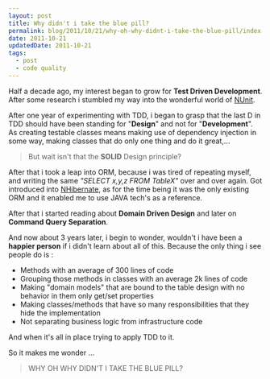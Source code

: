 ```yaml
---
layout: post
title: Why didn't i take the blue pill?
permalink: blog/2011/10/21/why-oh-why-didnt-i-take-the-blue-pill/index.html
date: 2011-10-21
updatedDate: 2011-10-21
tags:
  - post
  - code quality
---
```


Half a decade ago, my interest began to grow for **Test Driven Development**. After some research i stumbled my way into the wonderful world of [NUnit](http://nunit.org).

After one year of experimenting with TDD, i began to grasp that the last D in TDD should have been standing for "**Design**" and not for "**Development**". As creating testable classes means making use of dependency injection in some way, making classes that do only one thing and do it great,...

> But wait isn't that the **SOLID** Design principle?

After that i took a leap into ORM, because i was tired of repeating myself, and writing the same _"SELECT x,y,z FROM TableX"_ over and over again. Got introduced into [NHibernate](http://nhforge.org), as for the time being it was the only existing ORM and it enabled me to use JAVA tech's as a reference.

After that i started reading about **Domain Driven Design** and later on **Command Query Separation**.

And now about 3 years later, i begin to wonder, wouldn't i have been a **happier person** if i didn't learn about all of this. Because the only thing i see people do is :

- Methods with an average of 300 lines of code
- Grouping those methods in classes with an average 2k lines of code
- Making "domain models" that are bound to the table design with no behavior in them only get/set properties
- Making classes/methods that have so many responsibilities that they hide the implementation
- Not separating business logic from infrastructure code

And when it's all in place trying to apply TDD to it.

So it makes me wonder ...

> WHY OH WHY DIDN'T I TAKE THE BLUE PILL?
